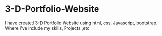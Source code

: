 # 3-D-Portfolio-Website
 I have created 3-D Portfolio Website using html, css, Javascript, bootstrap. Where i've include my skills, Projects ,etc
